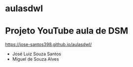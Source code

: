 # aulasdwI
# Projeto YouTube aula de DSM
https://jose-santos398.github.io/aulasdwI/
* José Luiz Souza Santos 
* Miguel de Souza Alves
